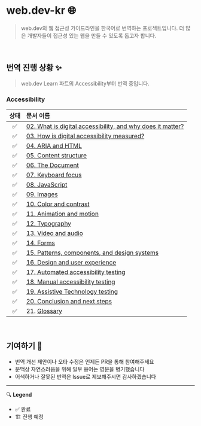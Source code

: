 # web.dev-kr 🌐

> web.dev의 웹 접근성 가이드라인을 한국어로 번역하는 프로젝트입니다. 더 많은 개발자들이 접근성 있는 웹을 만들 수 있도록 돕고자 합니다.

<br>

## 번역 진행 상황 ✨

> web.dev Learn 파트의 Accessibility부터 번역 중입니다.

### Accessibility

| 상태 | 문서 이름                                                                                                                                                                                                      |
| :--: | :------------------------------------------------------------------------------------------------------------------------------------------------------------------------------------------------------------- |
|  ✅  | [02. What is digital accessibility, and why does it matter?](https://github.com/woowa-ux-club/web.dev-kr/blob/main/Accessibility/2.What%20is%20digital%20accessibility%2C%20and%20why%20does%20it%20matter.md) |
|  ✅  | [03. How is digital accessibility measured?](https://github.com/woowa-ux-club/web.dev-kr/blob/main/Accessibility/3.How%20is%20digital%20accessibility%20measured.md)                                           |
|  ✅  | [04. ARIA and HTML](https://github.com/woowa-ux-club/web.dev-kr/blob/main/Accessibility/4.ARIA%20and%20HTML.md)                                                                                                |
|  ✅  | [05. Content structure](https://github.com/woowa-ux-club/web.dev-kr/blob/main/Accessibility/5.Content%20structure.md)                                                                                          |
|  ✅  | [06. The Document](https://github.com/woowa-ux-club/web.dev-kr/blob/main/Accessibility/6.The%20Document.md)                                                                                                    |
|  ✅  | [07. Keyboard focus](https://github.com/woowa-ux-club/web.dev-kr/blob/main/Accessibility/7.Keyboard%20focus.md)                                                                                                |
|  ✅  | [08. JavaScript](https://github.com/woowa-ux-club/web.dev-kr/blob/main/Accessibility/8.JavaScript.md)                                                                                                          |
|  ✅  | [09. Images](https://github.com/woowa-ux-club/web.dev-kr/blob/main/Accessibility/9.Images.md)                                                                                                                  |
|  ✅  | [10. Color and contrast](https://github.com/woowa-ux-club/web.dev-kr/blob/main/Accessibility/10.Color%20and%20contrast%20.md)                                                                                  |
|  ✅  | [11. Animation and motion](https://github.com/woowa-ux-club/web.dev-kr/blob/main/Accessibility/11.Animation%20and%20motion.md)                                                                                 |
|  ✅  | [12. Typography](https://github.com/woowa-ux-club/web.dev-kr/blob/main/Accessibility/12.Typography.md)                                                                                                         |
|  ✅  | [13. Video and audio](https://github.com/woowa-ux-club/web.dev-kr/blob/main/Accessibility/13.Video%20and%20audio.md)                                                                                           |
|  ✅  | [14. Forms](https://github.com/woowa-ux-club/web.dev-kr/blob/main/Accessibility/14.Forms.md)                                                                                                                   |
|  ✅  | [15. Patterns, components, and design systems](https://github.com/woowa-ux-club/web.dev-kr/blob/main/Accessibility/15.Patterns%2C%20components%2C%20and%20design%20systems.md)                                 |
|  ✅  | [16. Design and user experience](https://github.com/woowa-ux-club/web.dev-kr/blob/main/Accessibility/16.Design%20and%20user%20experience.md)                                                                   |
|  ✅  | [17. Automated accessibility testing](https://github.com/woowa-ux-club/web.dev-kr/blob/main/Accessibility/17.Automated%20accessibility%20testing.md)                                                           |
|  ✅  | [18. Manual accessibility testing](https://github.com/woowa-ux-club/web.dev-kr/blob/main/Accessibility/18.Manual%20accessibility%20testing.md)                                                                 |
|  ✅  | [19. Assistive Technology testing](https://github.com/woowa-ux-club/web.dev-kr/blob/main/Accessibility/19.Assistive%20Technology%20testing.md)                                                                 |
|  ✅  | [20. Conclusion and next steps](https://github.com/woowa-ux-club/web.dev-kr/blob/main/Accessibility/20.%20Conclusion%20and%20next%20steps.md)                                                                  |
|  ✅  | 21. [Glossary](https://github.com/woowa-ux-club/web.dev-kr/blob/main/Accessibility/21.Glossary.md)                                                                                                             |

<br>

## 기여하기 💞

- 번역 개선 제안이나 오타 수정은 언제든 PR을 통해 참여해주세요
- 문맥상 자연스러움을 위해 일부 용어는 영문을 병기했습니다
- 어색하거나 잘못된 번역은 Issue로 제보해주시면 감사하겠습니다

---

🔍 **Legend**

- ✅ 완료
- 🏗️ 진행 예정

